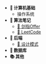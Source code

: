 <!-- 侧边栏 _sidebar.md -->

+ **:blue_book: 计算机基础**
  + 操作系统
+ **:orange_book: 算法笔记**
  + [:memo: 剑指Offer](/算法/剑指Offer/)
  + [:memo: LeetCode](/算法/LeetCode/)
+ **:notebook: 后端**
  + [:art: 设计模式](/后端/设计模式/README.md)
+ **:ledger: 数据库**
+ **:books: 其他**

[comment]: <> (+ **:closed_book: test**)

[comment]: <> (+ **:green_book: test**)

[comment]: <> (+ **:notebook_with_decorative_cover: test**)

[comment]: <> (+ **:bookmark: test**)

[comment]: <> (+ **:pencil2: test**)

[comment]: <> (+ **:black_nib: test**)

[comment]: <> (+ **:art: test**)